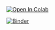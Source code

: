 <a target="_blank" href="https://colab.research.google.com/github/nedelceo/mff_test/">
  <img src="https://colab.research.google.com/assets/colab-badge.svg" alt="Open In Colab"/>
</a>


[![Binder](https://mybinder.org/badge_logo.svg)](https://mybinder.org/v2/gh/nedelceo/mff_test/tree/main/HEAD)
